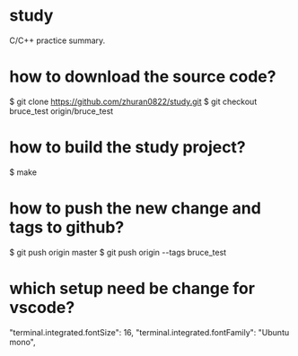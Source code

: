 # study
C/C++ practice summary.

# how to download the source code?
$ git clone https://github.com/zhuran0822/study.git
$ git checkout bruce_test origin/bruce_test

# how to build the study project?
$ make

# how to push the new change and tags to github?
$ git push origin master
$ git push origin --tags bruce_test

# which setup need be change for vscode?
"terminal.integrated.fontSize": 16,
"terminal.integrated.fontFamily": "Ubuntu mono",
